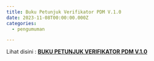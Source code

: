 ```yaml
---
title: Buku Petunjuk Verifikator PDM V.1.0
date: 2023-11-08T00:00:00.000Z
categories:
  - pengumuman

---
```


Lihat disini : [**BUKU PETUNJUK VERIFIKATOR PDM V.1.0**](https://bkd.nttprov.go.id/web/wp-content/uploads/2023/11/BUKU-PETUNJUK-VERIFIKATOR-PDM-V.1.0.pdf)
